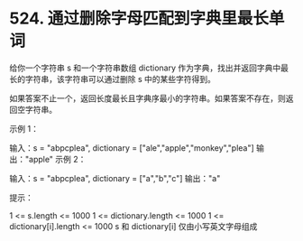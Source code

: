 # 524. 通过删除字母匹配到字典里最长单词
给你一个字符串 s 和一个字符串数组 dictionary 作为字典，找出并返回字典中最长的字符串，该字符串可以通过删除 s 中的某些字符得到。

如果答案不止一个，返回长度最长且字典序最小的字符串。如果答案不存在，则返回空字符串。



示例 1：

输入：s = "abpcplea", dictionary = ["ale","apple","monkey","plea"]
输出："apple"
示例 2：

输入：s = "abpcplea", dictionary = ["a","b","c"]
输出："a"


提示：

1 <= s.length <= 1000
1 <= dictionary.length <= 1000
1 <= dictionary[i].length <= 1000
s 和 dictionary[i] 仅由小写英文字母组成